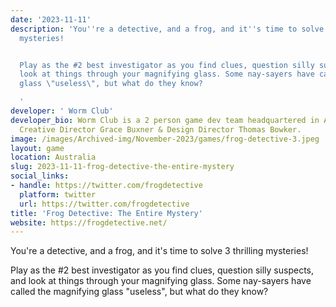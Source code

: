 ```yaml
---
date: '2023-11-11'
description: 'You''re a detective, and a frog, and it''s time to solve 3 thrilling
  mysteries!


  Play as the #2 best investigator as you find clues, question silly suspects, and
  look at things through your magnifying glass. Some nay-sayers have called the magnifying
  glass \"useless\", but what do they know?

  '
developer: ' Worm Club'
developer_bio: Worm Club is a 2 person game dev team headquartered in Australia with
  Creative Director Grace Buxner & Design Director Thomas Bowker.
image: /images/Archived-img/November-2023/games/frog-detective-3.jpeg
layout: game
location: Australia
slug: 2023-11-11-frog-detective-the-entire-mystery
social_links:
- handle: https://twitter.com/frogdetective
  platform: twitter
  url: https://twitter.com/frogdetective
title: 'Frog Detective: The Entire Mystery'
website: https://frogdetective.net/
---
```


You're a detective, and a frog, and it's time to solve 3 thrilling mysteries!

Play as the #2 best investigator as you find clues, question silly suspects, and look at things through your magnifying glass. Some nay-sayers have called the magnifying glass "useless", but what do they know?
